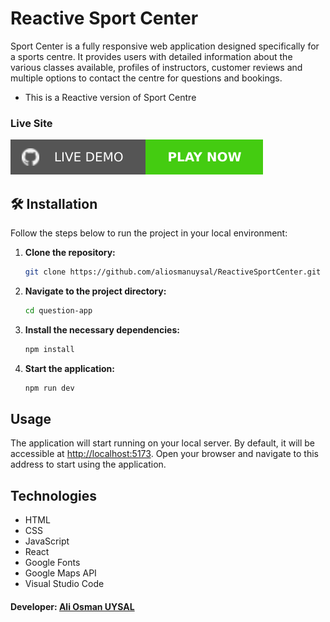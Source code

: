 # Reactive Sport Center

Sport Center is a fully responsive web application designed specifically for a sports centre. It provides users with detailed information about the various classes available, profiles of instructors, customer reviews and multiple options to contact the centre for questions and bookings.

- This is a Reactive version of Sport Centre

### Live Site
[![GitHub Logo](./public/images/github.svg)](https://reactive-sport-center-five.vercel.app/)

## 🛠️ Installation

Follow the steps below to run the project in your local environment:

1. **Clone the repository:**

    ```bash
    git clone https://github.com/aliosmanuysal/ReactiveSportCenter.git
    ```

2. **Navigate to the project directory:**

    ```bash
    cd question-app
    ```

3. **Install the necessary dependencies:**

    ```bash
    npm install
    ```

4. **Start the application:**

    ```bash
    npm run dev
    ```
## Usage

The application will start running on your local server. By default, it will be accessible at [http://localhost:5173](http://localhost:5173). Open your browser and navigate to this address to start using the application.

## Technologies
- HTML
- CSS
- JavaScript
- React
- Google Fonts
- Google Maps API
- Visual Studio Code

#### Developer: [Ali Osman UYSAL](https://www.linkedin.com/in/aliosmanuysal/)
